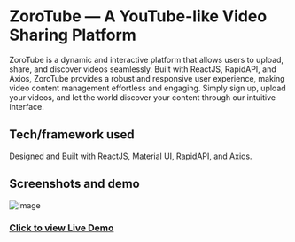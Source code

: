 # ZoroTube — A YouTube-like Video Sharing Platform

ZoroTube is a dynamic and interactive platform that allows users to upload, share, and discover videos seamlessly. Built with ReactJS, RapidAPI, and Axios, ZoroTube provides a robust and responsive user experience, making video content management effortless and engaging. Simply sign up, upload your videos, and let the world discover your content through our intuitive interface.

## Tech/framework used

Designed and Built with ReactJS, Material UI, RapidAPI, and Axios.

## Screenshots and demo

![image](https://github.com/MohammedAdhil/nextjs-task/assets/91864779/fad62720-a058-46f1-9bc7-b88d56a35ae3)

### [Click to view Live Demo](https://zorotube.netlify.app/)
